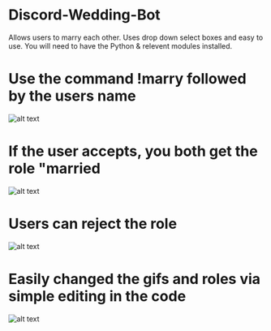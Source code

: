 # Discord-Wedding-Bot
Allows users to marry each other. Uses drop down select boxes and easy to use.
You will need to have the Python & relevent modules installed.

# Use the command !marry followed by the users name
![alt text](https://i.imgur.com/p5Spr4U.png)

# If the user accepts, you both get the role "married
![alt text](https://i.imgur.com/L89D26l.png)

# Users can reject the role
![alt text](https://i.imgur.com/ZnybNA9.png)

# Easily changed the gifs and roles via simple editing in the code
![alt text](https://i.imgur.com/I5URcjj.png)
